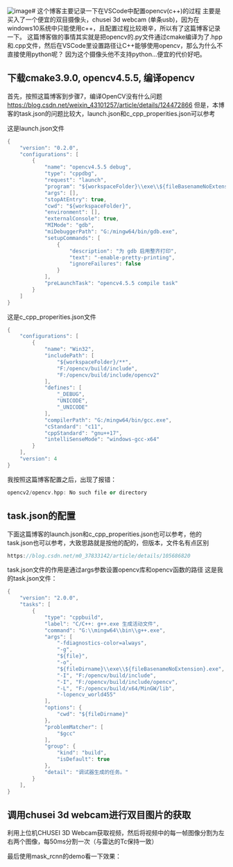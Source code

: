 ![image](https://github.com/StZhang-B/Mmwave-Semantic-Segementation/assets/119722046/39bb35e6-4132-4341-9f9c-37883c75ae0b)# 这个博客主要记录一下在VSCode中配置opencv(c++)的过程
主要是买入了一个便宜的双目摄像头，chusei 3d webcam (单条usb)，因为在windows10系统中只能使用c++，且配置过程比较艰辛，所以有了这篇博客记录一下。
这篇博客做的事情其实就是把opencv的.py文件通过cmake编译为了.hpp和.cpp文件，然后在VSCode里设置路径让C++能够使用opencv，那么为什么不直接使用python呢？
因为这个摄像头他不支持python...便宜的代价好吧。

## 下载cmake3.9.0, opencv4.5.5, 编译opencv
首先，按照这篇博客到步骤7，编译OpenCV没有什么问题
https://blog.csdn.net/weixin_43101257/article/details/124472866
但是，本博客的task.json的问题比较大，launch.json和c_cpp_properities.json可以参考

这是launch.json文件
```cpp
{
    "version": "0.2.0",
    "configurations": [
        {
            "name": "opencv4.5.5 debug",
            "type": "cppdbg",
            "request": "launch",
            "program": "${workspaceFolder}\\exe\\${fileBasenameNoExtension}.exe",
            "args": [],
            "stopAtEntry": true,
            "cwd": "${workspaceFolder}",
            "environment": [],
            "externalConsole": true,
            "MIMode": "gdb",
            "miDebuggerPath": "G:/mingw64/bin/gdb.exe",
            "setupCommands": [
                {
                    "description": "为 gdb 启用整齐打印",
                    "text": "-enable-pretty-printing",
                    "ignoreFailures": false
                }
            ],
            "preLaunchTask": "opencv4.5.5 compile task"
        }
    ]
}
```

这是c_cpp_properities.json文件
```cpp
{
    "configurations": [
        {
            "name": "Win32",
            "includePath": [
                "${workspaceFolder}/**",
                "F:/opencv/build/include",
                "F:/opencv/build/include/opencv2"
            ],
            "defines": [
                "_DEBUG",
                "UNICODE",
                "_UNICODE"
            ],
            "compilerPath": "G:/mingw64/bin/gcc.exe",
            "cStandard": "c11",
            "cppStandard": "gnu++17",
            "intelliSenseMode": "windows-gcc-x64"
        }
    ],
    "version": 4
}
```

我按照这篇博客配置之后，出现了报错：
```cpp
opencv2/opencv.hpp: No such file or directory
```

## task.json的配置
下面这篇博客的launch.json和c_cpp_properities.json也可以参考，他的task.json也可以参考，大致思路就是按他的配的，但版本，文件名有点区别

```cpp
https://blog.csdn.net/m0_37833142/article/details/105686820
```

task.json文件的作用是通过args参数设置opencv库和opencv函数的路径
这是我的task.json文件：
```cpp
{
    "version": "2.0.0", 
    "tasks": [
        {
            "type": "cppbuild",
            "label": "C/C++: g++.exe 生成活动文件",
            "command": "G:\\mingw64\\bin\\g++.exe",
            "args": [
                "-fdiagnostics-color=always",
                "-g",
                "${file}",
                "-o",
                "${fileDirname}\\exe\\${fileBasenameNoExtension}.exe",
                "-I", "F:/opencv/build/include",
                "-I", "F:/opencv/build/include/opencv",
                "-L", "F:/opencv/build/x64/MinGW/lib",
                "-lopencv_world455"   
            ],
            "options": {
                "cwd": "${fileDirname}"
            },
            "problemMatcher": [
                "$gcc"
            ],
            "group": {
                "kind": "build",
                "isDefault": true
            },
            "detail": "调试器生成的任务。"
        }
    ],
}
```

## 调用chusei 3d webcam进行双目图片的获取
利用上位机CHUSEI 3D Webcam获取视频，然后将视频中的每一帧图像分割为左右两个图像，每50ms分割一次（与雷达的Tc保持一致）

最后使用mask_rcnn的demo看一下效果：


































